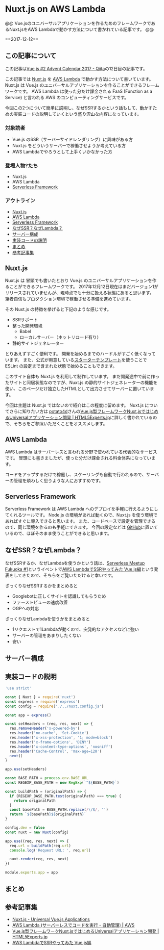 # Nuxt.js on AWS Lambda

@@
Vue.jsのユニバーサルアプリケーションを作るためのフレームワークであるNuxt.jsをAWS Lambdaで動かす方法について書かれている記事です。
@@

==2017-12-12==

## この記事について

この記事は[Vue.js #2 Advent Calendar 2017 - Qiita](https://qiita.com/advent-calendar/2017/vue2)の12日目の記事です。

この記事では [Nuxt.js](https://nuxtjs.org/) を [AWS Lambda](https://aws.amazon.com/jp/lambda/) で動かす方法について書いています。
Nuxt.js は Vue.js のユニバーサルアプリケーションを作ることができるフレームワークです。
AWS Lambda は使った分だけ課金される FaaS (Function as a Service) と言われる AWS のコンピューティングサービスです。

今回この2つについて簡単に説明し、なぜSSRするかという話もして、動かすための実装コードの説明していくという盛り沢山な内容になっています。

### 対象読者

* Vue.js のSSR（サーバーサイドレンダリング）に興味がある方
* Nuxt.js をどういうサーバーで稼働させようか考えている方
* AWS Lambdaでやろうとして上手くいかなかった方

### 登場人物?たち

* Nuxt.js
* AWS Lambda
* [Serverless Framework](https://serverless.com/)

### アウトライン

* [Nuxt.js](#Nuxt.js)
* [AWS Lambda](#AWS_Lambda)
* [Serverless Framework](#Serverless_Framework)
* [なぜSSR？なぜLambda？](#なぜSSR？なぜLambda？)
* [サーバー構成](#サーバー構成)
* [実装コードの説明](#実装コードの説明)
* [まとめ](#まとめ)
* [参考記事集](#参考記事集)


## Nuxt.js

Nuxt.js は 冒頭でも書いたとおり Vue.js のユニバーサルアプリケーションを作ることができるフレームワークです。
2017年12月12日現在はまだバージョン1がリリースされていませんが、現時点でも十分に扱える状態にあると思います。
筆者自信もプロダクション環境で稼働させる準備を進めています。

その Nuxt.js の特徴を挙げると下記のような感じです。

* SSRサポート
* 整った開発環境
  * Babel
  * ローカルサーバー（ホットリロード有り）
* 静的サイトジェネレーター

とりあえずすごく便利です。
開発を始めるまでのハードルがすごく低くなっています。
また、公式が用意している[スターターテンプレート](https://github.com/nuxt-community/starter-template)を使うことで ESLint の設定まで含まれた状態で始めることもできます。

このサイト自体も Nuxt.js を利用して制作しています。
まだ開発途中で前に作ったサイトと同居状態なのですが、Nuxt.js の静的サイトジェネレーターの機能を使い、このページだけ独立したHTMLとして出力させてサーバーに置いています。

今回は主題は Nuxt.js ではないので紹介はこの程度に留めます。
Nuxt.js についてさらに知りたい方は [potato4d](https://twitter.com/potato4d)さんの[Vue.js製フレームワークNuxt.jsではじめるUniversalアプリケーション開発 | HTML5Experts.jp](https://html5experts.jp/potato4d/24346/)に詳しく書かれているので、そちらをご参照いただくことをオススメします。

## AWS Lambda

AWS Lambda はサーバーレスと言われる分野で使われている代表的なサービスです。
冒頭にも書きましたが、使った分だけ課金される料金体系になっています。

コードをアップするだけで稼働し、スケーリングも自動で行われるので、サーバーの管理を煩わしく思うような人におすすめです。


## Serverless Framework

Serverless Framework は AWS Lambda へのデプロイを手軽に行えるようにしてくれるツールです。
Node.js の環境があれば動くので、Nuxt.js を使う環境であればすぐに導入できると思います。
また、コードベースで設定を管理できるので、同じ環境を作るのも手軽にできます。
今回の設定などは [GitHub](https://github.com/mya-ake/nuxt-on-lambda)に置いているので、ほぼそのまま使うことができると思います。

## なぜSSR？なぜLambda？

なぜSSRするか、なぜLambdaを使うかという話は、[Serverless Meetup Fukuoka #1](https://serverless.connpass.com/event/62473/)というイベントで[AWS LambdaでSSRやってみた Vue.js編](https://mya-ake.com/slides/vuejs-ssr-on-lambda)という発表をしてきたので、そちらをご覧いただけると幸いです。

ざっくりなぜSSRするかをまとめると

* Googlebotに正しくサイトを認識してもらうため
* ファーストビューの速度改善
* OGPへの対応

ざっくりなぜLambdaを使うかをまとめると

* 1リクエストで1Lambdaが動くので、突発的なアクセスなどに強い
* サーバーの管理をあまりしたくない
* 安い

## サーバー構成




## 実装コードの説明

```JavaScript
'use strict'

const { Nuxt } = require('nuxt')
const express = require('express')
const config = require('./../nuxt.config.js')

const app = express()

const setHeaders = (req, res, next) => {
  res.removeHeader('x-powered-by')
  res.header('no-cache', 'Set-Cookie')
  res.header('x-xss-protection', '1; mode=block')
  res.header('x-frame-options', 'DENY')
  res.header('x-content-type-options', 'nosniff')
  res.header('Cache-Control', 'max-age=120')
  next()
}

app.use(setHeaders)

const BASE_PATH = process.env.BASE_URL
const REGEXP_BASE_PATH = new RegExp(`^${BASE_PATH}`)

const buildPath = (originalPath) => {
  if (REGEXP_BASE_PATH.test(originalPath) === true) {
    return originalPath
  }
  const basePath = BASE_PATH.replace(/\/$/, '')
  return `${basePath}${originalPath}`
}

config.dev = false
const nuxt = new Nuxt(config)

app.use((req, res, next) => {
  req.url = buildPath(req.url)
  console.log('Request URL: ', req.url)

  nuxt.render(req, res, next)
})

module.exports.app = app
```

## まとめ

## 参考記事集

* [Nuxt.js - Universal Vue.js Applications](https://nuxtjs.org/)
* [AWS Lambda (サーバーレスでコードを実行・自動管理) | AWS](https://aws.amazon.com/jp/lambda/)
* [Vue.js製フレームワークNuxt.jsではじめるUniversalアプリケーション開発 | HTML5Experts.jp](https://html5experts.jp/potato4d/24346/)
* [AWS LambdaでSSRやってみた Vue.js編](https://mya-ake.com/slides/vuejs-ssr-on-lambda)
